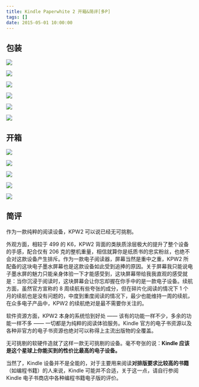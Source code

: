 ```yaml
---
title: Kindle Paperwhite 2 开箱&简评[多P]
tags: []
date: 2015-05-01 10:00:00
---
```


## 包装

![](/usr/uploads/kindle/pack-overview.jpg)

<!--more-->

![](/usr/uploads/kindle/pack-detail.jpg)

![](/usr/uploads/kindle/pack-detail-2.jpg)

![](/usr/uploads/kindle/pack-label.jpg)

![](/usr/uploads/kindle/pack-logo.jpg)

![](/usr/uploads/kindle/pack-seal.jpg)

## 开箱

![](/usr/uploads/kindle/first-sight.jpg)

![](/usr/uploads/kindle/kindle-and-introductions.jpg)

![](/usr/uploads/kindle/cable.jpg)

![](/usr/uploads/kindle/all.jpg)

![](/usr/uploads/kindle/screen.jpg)

## 简评

作为一款纯粹的阅读设备，KPW2 可以说已经无可挑剔。

外观方面，相较于 499 的 K6，KPW2 背面的类肤质涂层极大的提升了整个设备的手感，配合仅有 206 克的整机重量，相信就算你是纸质书的忠实粉丝，也绝不会对这款设备产生排斥。作为一款电子阅读器，屏幕当然是重中之重，KPW2 所配备的这块电子墨水屏幕也是这款设备如此受到追捧的原因。关于屏幕我只能说电子墨水屏的魅力只能亲身体验一下才能感受到，这块屏幕带给我我直观的感受就是：当你沉浸于阅读时，这块屏幕会让你忘却握在你手中的是一款电子设备。续航方面，虽然官方宣称的 8 周续航有些夸张的成分，但在碎片化阅读的情况下 1 个月的续航也是没有问题的，中度到重度阅读的情况下，最少也能维持一周的续航，在众多电子产品中，KPW2 的续航绝对是最不需要你关注的。

软件资源方面，KPW2 本身的系统恰到好处 —— 该有的功能一样不少，多余的功能一样不多 —— 一切都是为纯粹的阅读体验服务。Kindle 官方的电子书资源以及各种非官方的电子书资源也绝对可以称得上主流出版物的全覆盖。

无可挑剔的软硬件造就了这样一款无可挑剔的设备。毫不夸张的说：**Kindle 应该是这个星球上你能买到的性价比最高的电子设备。**

当然了，Kindle 设备并不是全能的，对于主要用来阅读**对排版要求比较高的书籍**（如编程书籍）的人来说，Kindle 可能并不合适，关于这一点，请自行参阅 Kindle 电子书商店中各种编程书籍电子版的评价。
